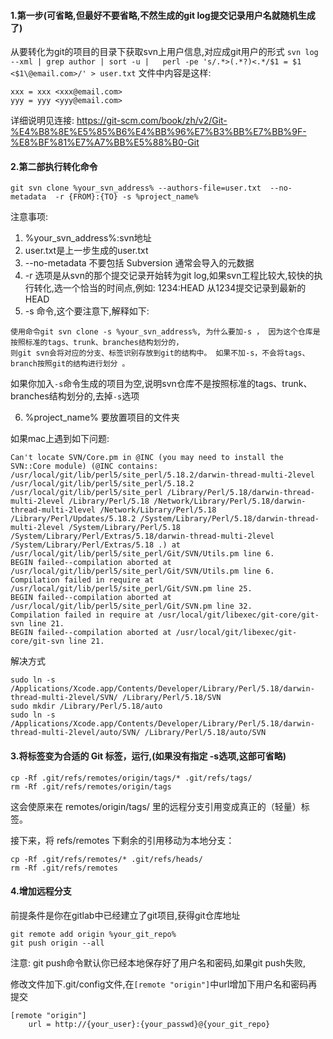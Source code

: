 
#### 1.第一步(可省略,但最好不要省略,不然生成的git log提交记录用户名就随机生成了)

从要转化为git的项目的目录下获取svn上用户信息,对应成git用户的形式
    ```
    svn log --xml | grep author | sort -u |   perl -pe 's/.*>(.*?)<.*/$1 = $1 <$1\@email.com>/' > user.txt
    ```
文件中内容是这样:

```
xxx = xxx <xxx@email.com>
yyy = yyy <yyy@email.com>
```

详细说明见连接: https://git-scm.com/book/zh/v2/Git-%E4%B8%8E%E5%85%B6%E4%BB%96%E7%B3%BB%E7%BB%9F-%E8%BF%81%E7%A7%BB%E5%88%B0-Git

#### 2.第二部执行转化命令

```
git svn clone %your_svn_address% --authors-file=user.txt  --no-metadata  -r {FROM}:{TO} -s %project_name%
```

注意事项:

1. %your_svn_address%:svn地址
2. user.txt是上一步生成的user.txt
3. --no-metadata 不要包括 Subversion 通常会导入的元数据
4. -r 选项是从svn的那个提交记录开始转为git log,如果svn工程比较大,较快的执行转化,选一个恰当的时间点,例如: 1234:HEAD 从1234提交记录到最新的HEAD
5. -s 命令,这个要注意下,解释如下:

```
使用命令git svn clone -s %your_svn_address%, 为什么要加-s ， 因为这个仓库是按照标准的tags、trunk、branches结构划分的， 
则git svn会将对应的分支、标签识别存放到git的结构中。 如果不加-s，不会将tags、branch按照git的结构进行划分 。
```

如果你加入`-s`命令生成的项目为空,说明svn仓库不是按照标准的tags、trunk、branches结构划分的,去掉`-s`选项

6. %project_name% 要放置项目的文件夹


如果mac上遇到如下问题:

```
Can't locate SVN/Core.pm in @INC (you may need to install the SVN::Core module) (@INC contains: /usr/local/git/lib/perl5/site_perl/5.18.2/darwin-thread-multi-2level /usr/local/git/lib/perl5/site_perl/5.18.2 /usr/local/git/lib/perl5/site_perl /Library/Perl/5.18/darwin-thread-multi-2level /Library/Perl/5.18 /Network/Library/Perl/5.18/darwin-thread-multi-2level /Network/Library/Perl/5.18 /Library/Perl/Updates/5.18.2 /System/Library/Perl/5.18/darwin-thread-multi-2level /System/Library/Perl/5.18 /System/Library/Perl/Extras/5.18/darwin-thread-multi-2level /System/Library/Perl/Extras/5.18 .) at /usr/local/git/lib/perl5/site_perl/Git/SVN/Utils.pm line 6.
BEGIN failed--compilation aborted at /usr/local/git/lib/perl5/site_perl/Git/SVN/Utils.pm line 6.
Compilation failed in require at /usr/local/git/lib/perl5/site_perl/Git/SVN.pm line 25.
BEGIN failed--compilation aborted at /usr/local/git/lib/perl5/site_perl/Git/SVN.pm line 32.
Compilation failed in require at /usr/local/git/libexec/git-core/git-svn line 21.
BEGIN failed--compilation aborted at /usr/local/git/libexec/git-core/git-svn line 21.
```

解决方式
```
sudo ln -s /Applications/Xcode.app/Contents/Developer/Library/Perl/5.18/darwin-thread-multi-2level/SVN/ /Library/Perl/5.18/SVN
sudo mkdir /Library/Perl/5.18/auto
sudo ln -s /Applications/Xcode.app/Contents/Developer/Library/Perl/5.18/darwin-thread-multi-2level/auto/SVN/ /Library/Perl/5.18/auto/SVN
```

#### 3.将标签变为合适的 Git 标签，运行,(如果没有指定 -s选项,这部可省略)

```
cp -Rf .git/refs/remotes/origin/tags/* .git/refs/tags/
rm -Rf .git/refs/remotes/origin/tags
```

这会使原来在 remotes/origin/tags/ 里的远程分支引用变成真正的（轻量）标签。

接下来，将 refs/remotes 下剩余的引用移动为本地分支：

```
cp -Rf .git/refs/remotes/* .git/refs/heads/
rm -Rf .git/refs/remotes
```

#### 4.增加远程分支

前提条件是你在gitlab中已经建立了git项目,获得git仓库地址

```
git remote add origin %your_git_repo%
git push origin --all
```

注意: git push命令默认你已经本地保存好了用户名和密码,如果git push失败,

修改文件加下.git/config文件,在`[remote "origin"]`中url增加下用户名和密码再提交

```
[remote "origin"]
	url = http://{your_user}:{your_passwd}@{your_git_repo}
```
